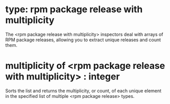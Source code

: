 # type: rpm package release with multiplicity

The &lt;rpm package release with multiplicity&gt; inspectors deal with arrays of RPM package releases, allowing you to extract unique releases and count them.

# multiplicity of &lt;rpm package release with multiplicity&gt; : integer

Sorts the list and returns the multiplicity, or count, of each unique element in the specified list of multiple &lt;rpm package release&gt; types.
